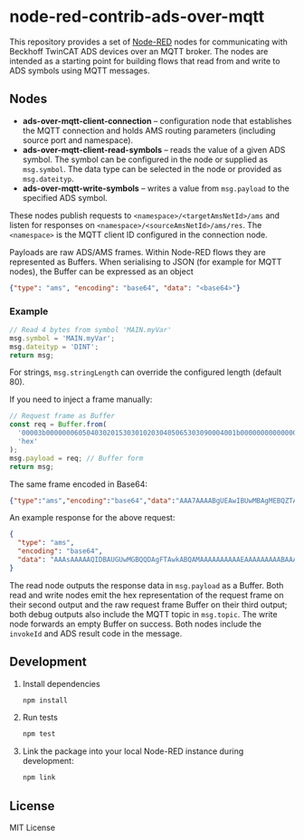 # node-red-contrib-ads-over-mqtt

This repository provides a set of [Node-RED](https://nodered.org/) nodes for
communicating with Beckhoff TwinCAT ADS devices over an MQTT broker. The nodes
are intended as a starting point for building flows that read from and write to
ADS symbols using MQTT messages.

## Nodes

- **ads-over-mqtt-client-connection** – configuration node that establishes the MQTT
  connection and holds AMS routing parameters (including source port and namespace).
- **ads-over-mqtt-client-read-symbols** – reads the value of a given ADS symbol. The symbol
  can be configured in the node or supplied as `msg.symbol`.
  The data type can be selected in the node or provided as `msg.dateityp`.
- **ads-over-mqtt-write-symbols** – writes a value from `msg.payload` to the
  specified ADS symbol.

These nodes publish requests to `<namespace>/<targetAmsNetId>/ams` and listen
for responses on `<namespace>/<sourceAmsNetId>/ams/res`. The `<namespace>` is
the MQTT client ID configured in the connection node.

Payloads are raw ADS/AMS frames. Within Node-RED flows they are represented as
Buffers. When serialising to JSON (for example for MQTT nodes), the Buffer can
be expressed as an object

```json
{"type": "ams", "encoding": "base64", "data": "<base64>"}
```

### Example

```js
// Read 4 bytes from symbol 'MAIN.myVar'
msg.symbol = 'MAIN.myVar';
msg.dateityp = 'DINT';
return msg;
```

For strings, `msg.stringLength` can override the configured length (default 80).

If you need to inject a frame manually:

```js
// Request frame as Buffer
const req = Buffer.from(
  '00003b00000006050403020153030102030405065303090004001b000000000000000100000003f0000000000000040000000b0000004d41494e2e6d7956617200',
  'hex'
);
msg.payload = req; // Buffer form
return msg;
```

The same frame encoded in Base64:

```json
{"type":"ams","encoding":"base64","data":"AAA7AAAABgUEAwIBUwMBAgMEBQZTAwkABAAbAAAAAAAAAAEAAAAD8AAAAAAAAAQAAAALAAAATUFJTi5teVZhcgA="}
```

An example response for the above request:

```json
{
  "type": "ams",
  "encoding": "base64",
  "data": "AAAsAAAAAQIDBAUGUwMGBQQDAgFTAwkABQAMAAAAAAAAAAEAAAAAAAAABAAAAHhWNBI="
}
```

The read node outputs the response data in `msg.payload` as a Buffer. Both read
and write nodes emit the hex representation of the request frame on their second
output and the raw request frame Buffer on their third output; both debug
outputs also include the MQTT topic in `msg.topic`. The write node forwards an
empty Buffer on success. Both nodes include the `invokeId` and ADS result code
in the message.

## Development

1. Install dependencies

   ```bash
   npm install
   ```

2. Run tests

   ```bash
   npm test
   ```

3. Link the package into your local Node-RED instance during development:

   ```bash
   npm link
   ```

## License

MIT License

